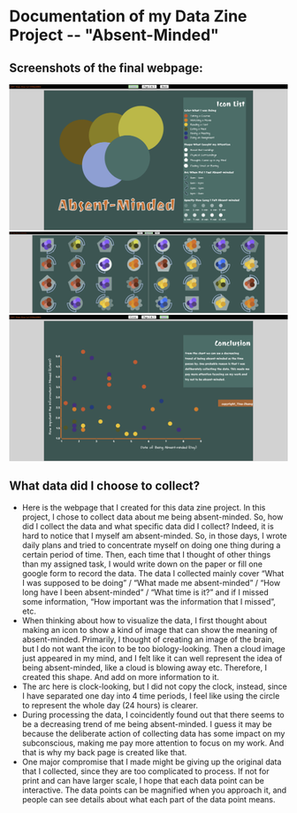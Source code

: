 # Documentation of my Data Zine Project -- "Absent-Minded"
## Screenshots of the final webpage:
![Image text](https://github.com/TinaZhang226/cdv-student/blob/main/projects/datazine-FinalV/screenshot/cover.png)
![Image text](https://github.com/TinaZhang226/cdv-student/blob/main/projects/datazine-FinalV/screenshot/middlespread.png)
![Image text](https://github.com/TinaZhang226/cdv-student/blob/main/projects/datazine-FinalV/screenshot/back.png)
## What data did I choose to collect?
- Here is the webpage that I created for this data zine project. In this project, I chose to collect data about me being absent-minded. So, how did I collect the data and what specific data did I collect? Indeed, it is hard to notice that I myself am absent-minded. So, in those days, I wrote daily plans and tried to concentrate myself on doing one thing during a certain period of time. Then, each time that I thought of other things than my assigned task, I would write down on the paper or fill one google form to record the data. The data I collected mainly cover “What I was supposed to be doing” / “What made me absent-minded” / “How long have I been absent-minded” / “What time is it?” and if I missed some information, “How important was the information that I missed”, etc.
- When thinking about how to visualize the data, I first thought about making an icon to show a kind of image that can show the meaning of absent-minded. Primarily, I thought of creating an image of the brain, but I do not want the icon to be too biology-looking. Then a cloud image just appeared in my mind, and I felt like it can well represent the idea of being absent-minded, like a cloud is blowing away etc. Therefore, I created this shape. And add on more information to it.
- The arc here is clock-looking, but I did not copy the clock, instead, since I have separated one day into 4 time periods, I feel like using the circle to represent the whole day (24 hours) is clearer.
- During processing the data, I coincidently found out that there seems to be a decreasing trend of me being absent-minded. I guess it may be because the deliberate action of collecting data has some impact on my subconscious, making me pay more attention to focus on my work. And that is why my back page is created like that.
- One major compromise that I made might be giving up the original data that I collected, since they are too complicated to process.
If not for print and can have larger scale, I hope that each data point can be interactive. The data points can be magnified when you approach it, and people can see details about what each part of the data point means.
